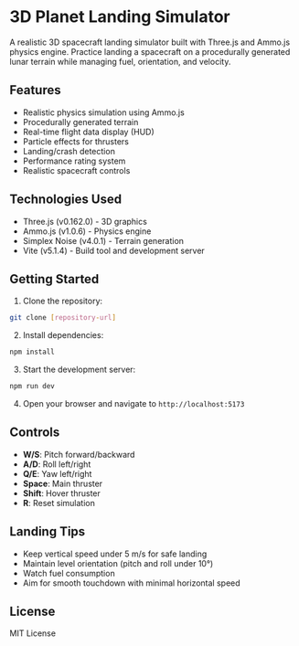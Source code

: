 # 3D Planet Landing Simulator

A realistic 3D spacecraft landing simulator built with Three.js and Ammo.js physics engine. Practice landing a spacecraft on a procedurally generated lunar terrain while managing fuel, orientation, and velocity.

## Features

- Realistic physics simulation using Ammo.js
- Procedurally generated terrain
- Real-time flight data display (HUD)
- Particle effects for thrusters
- Landing/crash detection
- Performance rating system
- Realistic spacecraft controls

## Technologies Used

- Three.js (v0.162.0) - 3D graphics
- Ammo.js (v1.0.6) - Physics engine
- Simplex Noise (v4.0.1) - Terrain generation
- Vite (v5.1.4) - Build tool and development server

## Getting Started

1. Clone the repository:
```bash
git clone [repository-url]
```

2. Install dependencies:
```bash
npm install
```

3. Start the development server:
```bash
npm run dev
```

4. Open your browser and navigate to `http://localhost:5173`

## Controls

- **W/S**: Pitch forward/backward
- **A/D**: Roll left/right
- **Q/E**: Yaw left/right
- **Space**: Main thruster
- **Shift**: Hover thruster
- **R**: Reset simulation

## Landing Tips

- Keep vertical speed under 5 m/s for safe landing
- Maintain level orientation (pitch and roll under 10°)
- Watch fuel consumption
- Aim for smooth touchdown with minimal horizontal speed

## License

MIT License 